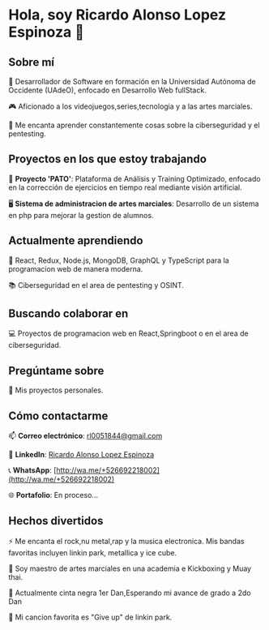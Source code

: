 # Hola, soy Ricardo Alonso Lopez Espinoza 👋

## Sobre mí
🌟 Desarrollador de Software en formación en la Universidad Autónoma de Occidente (UAdeO), enfocado en Desarrollo Web fullStack.

🎮 Aficionado a los videojuegos,series,tecnologia y a las artes marciales.

🥁 Me encanta aprender constantemente cosas sobre la ciberseguridad y el pentesting.

## Proyectos en los que estoy trabajando
🔭 **Proyecto 'PATO'**: Plataforma de Análisis y Training Optimizado, enfocado en la corrección de ejercicios en tiempo real mediante visión artificial.

🖥️ **Sistema de administracion de artes marciales**: Desarrollo de un sistema en php para mejorar la gestion de alumnos.

## Actualmente aprendiendo
🌱 React, Redux, Node.js, MongoDB, GraphQL y TypeScript para la programacion web de manera moderna.

📚 Ciberseguridad en el area de pentesting y OSINT.

## Buscando colaborar en
💻 Proyectos de programacion web en React,Springboot o en el area de ciberseguridad.

## Pregúntame sobre
💬 Mis proyectos personales.

## Cómo contactarme
📫 **Correo electrónico**: rl0051844@gmail.com

💼 **LinkedIn**: [Ricardo Alonso Lopez Espinoza](https://www.linkedin.com/in/ricardo-lopez-espinoza-829966257/)

📞 **WhatsApp**: [http://wa.me/+526692218002](http://wa.me/+526692218002)

🌐 **Portafolio**: En proceso...

## Hechos divertidos
⚡ Me encanta el rock,nu metal,rap y la musica electronica. Mis bandas favoritas incluyen linkin park, metallica y ice cube.

🥊 Soy maestro de artes marciales en una academia e Kickboxing y Muay thai.

🥊 Actualmente cinta negra 1er Dan,Esperando mi avance de grado a 2do Dan

🎵 Mi cancion favorita es "Give up" de linkin park.
